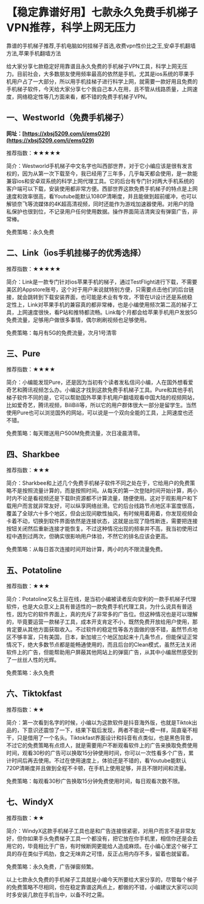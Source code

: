 # 【稳定靠谱好用】七款永久免费手机梯子VPN推荐，科学上网无压力
靠谱的手机梯子推荐,手机电脑如何挂梯子首选,收费vpn性价比之王,安卓手机翻墙方法,苹果手机翻墙方法

给大家分享七款稳定好用靠谱且永久免费的手机梯子VPN工具，科学上网无压力。目前社会，大多数朋友使用频率最高的依然是手机，尤其是ios系统的苹果手机用户占了一大部分，所以用手机挂梯子进行科学上网，就需要一款好用且免费的手机梯子软件，今天给大家分享七个我自己本人在用，且不管从线路质量，上网速度，网络稳定性等几方面来看，都不错的免费手机梯子VPN。

## 一、Westworld（免费手机梯子）

**网址：[https://xbsj5209.com/i/ems029](https://xbsj5209.com/i/ems029)**

推荐指数：★★★★★

简介：Westworld手机梯子中文名字也叫西部世界，对于它小编应该是很有发言权的，因为从第一次下载至今，我已经用了三年多，几乎每天都会使用，是一款能兼容ios和安卓双系统的科学上网代理工具。它的后台有专门针对两大手机系统的客户端可以下载，安装使用都非常方便。西部世界这款免费手机梯子的特点是上网速度和效率很高，看Youtube能默认1080P清晰度，并且能做到超前缓冲，也可以解锁奈飞等流媒体的4K超高清视频，同时还能作为游戏加速器使用。对用户的隐私保护也很到位，不记录用户任何使用数据。操作界面简洁清爽没有弹窗广告，非常棒。

免费策略：永久免费

## 二、Link（ios手机挂梯子的优秀选择）

推荐指数：★★★★★

简介：Link是一款专门针对ios苹果手机的梯子，通过TestFlight进行下载，不需要美区的Appstore账号，这个对于用户来说就特别方便，只需要点击他们的后台链接，就会跳转到下载安装界面，也可能是术业有专攻，不管在UI设计还是系统稳定性上，Link对苹果手机的兼容真的都非常棒，也是小编使用频次第二高的梯子工具，上网速度很快，看P站和推特都流畅。Link每个月都会给苹果手机用户发放5G免费流量，足够用户做很多事情，偶尔刷刷视频也足够使用。

免费策略：每月有5G的免费流量，次月1号清零

## 三、Pure

推荐指数：★★★★

简介：小编能发现Pure，还是因为当初有个读者发私信问小编，人在国外想看爱奇艺和腾讯视频怎么办。小编这才找到这款免费手机梯子工具。Pure和其他手机梯子软件不同的是，它可以帮助国外苹果手机用户翻墙观看中国大陆的视频网站，比如爱奇艺，腾讯视频，BiliBili等，所以它的用户群体很大一部分是留学生。当然使用Pure也可以浏览国外的网站，可以说是一个双向全能的工具，上网速度也还不错。

免费策略：每天赠送用户500M免费流量，次日凌晨清零。

## 四、Sharkbee

推荐指数：★★★

简介：Sharkbee和上述几个免费手机梯子软件不同之处在于，它给用户的免费策略不是按照流量计算的，而是按照时间。从每天的第一次登陆时间开始计算，两小时内不论是看视频还是下载Bt资源都不计算流量，随便使用。这对于观影用户和下载用户而言就非常友好，可以纵享网络丝滑。它的后台线路节点地区丰富度很高，覆盖了全球六十多个地区，但会出现间歇性抽风，有时候用着用着，你发现视频会卡着不动，切换到软件界面依然是连接状态，这就是出现了隐性断连，需要把连接按钮关闭然后重新连接才能恢复。不过这种情况出现的频率并不高，我当初使用过程中遇到过两次，但确实很影响用户体验，不然它的排名应该会更高。

免费策略：从每日首次连接时间开始计算，两小时内不限流量免费。

## 五、Potatoline

推荐指数：★★★

简介：Potatoline又名土豆在线，是当初小编被读者反向安利的一款手机梯子代理软件，也是大众意义上具有普适性的一款免费手机代理工具，为什么说具有普适性，因为它的软件界面上，真的充斥了非常多的广告位。但这种情况也是可以理解的，毕竟要运营一款梯子工具，成本开支肯定不小，既然免费开放给用户使用，那肯定要从其他方面获取收入。不过软件的稳定性等各方面做的很不错，虽然节点地区不够丰富，只有美国，日本，新加坡三个地区加起来十几条节点，但能保证正常情况下，绝大多数节点都是能畅通使用的，而且后台的Clean模式，虽然无法关闭软件上的广告，但能帮助用户屏蔽其他网站上的弹窗广告，从其中小编居然感受到了一丝丝人性的光辉。

免费策略：永久免费

## 六、Tiktokfast

推荐指数：★★

简介：第一次看到名字的时候，小编以为这款软件是抖音海外版，也就是Tiktok出品的，下意识还震惊了一下，结果下载后发现，两者不能说一模一样，简直毫不相干，只是借用了一个名头。Tiktokfast界面设计和抖音有点类似，也是黑色背景，不过它的免费策略有点烦人，就是需要用户不断观看软件上的广告来换取免费使用时间，观看30秒的广告可以换取15分钟使用时间，你可以一次性看多个广告，累计时间后再去使用。不过在使用速度上，体验还是不错的，看Youtube能默认720P清晰度并且做到全程不卡顿，在手机上使用足够，并且不限时间和流量。

免费策略：每观看30秒广告换取15分钟免费使用时间，每日观看次数不限。

## 七、WindyX

推荐指数：★★

简介：WindyX这款手机梯子工具也是和广告连接很紧密，对用户而言不是非常友好，但你如果手头免费梯子工具一个都没有，把它放在你手机里，相信你还是会去用它的，毕竟相比于广告，有时候断网更能给人造成麻烦。在小编心里这个梯子工具的存在类似于鸡肋，食之无味弃之可惜，反正占用内存不多，留着也就留着。

免费策略：永久免费，广告弹窗频繁。

以上七款永久免费的手机梯子工具就是小编今天所要给大家分享的，尽管每个梯子的免费策略不尽相同，但在稳定靠谱这两点上，都做的不错，小编建议大家可以同时多安装几款在手机当中，以备不时之需。

